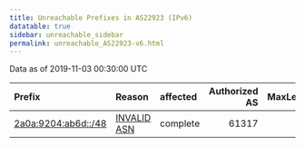 ```yaml
---
title: Unreachable Prefixes in AS22923 (IPv6)
datatable: true
sidebar: unreachable_sidebar
permalink: unreachable_AS22923-v6.html
---
```


Data as of 2019-11-03 00:30:00 UTC


<div class="datatable-begin"></div>

| Prefix                                                           | Reason                                                                                                     | affected   |   Authorized AS |   MaxLength | Anchor                                         |   unreachable /48s |
|:-----------------------------------------------------------------|:-----------------------------------------------------------------------------------------------------------|:-----------|----------------:|------------:|:-----------------------------------------------|-------------------:|
| [2a0a:9204:ab6d::/48](https://stat.ripe.net/2a0a:9204:ab6d::/48) | [INVALID ASN](https://rpki-validator.ripe.net/announcement-preview?asn=AS22923&prefix=2a0a:9204:ab6d::/48) | complete   |           61317 |          64 | [RIPE](unreachable_RIPE_NCC_RPKI_Root-v6.html) |                  1 |

<div class="datatable-end"></div>
